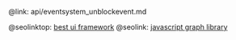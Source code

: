 @link: api/eventsystem_unblockevent.md

@seolinktop: [best ui framework](https://webix.com)
@seolink: [javascript graph library](https://webix.com/widget/charts/)